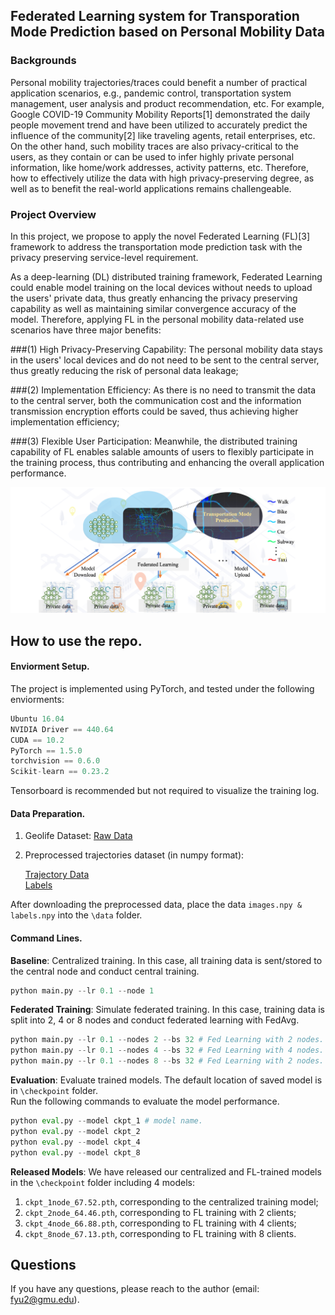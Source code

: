 ## Federated Learning system for Transporation Mode Prediction based on Personal Mobility Data

### Backgrounds 

Personal mobility trajectories/traces could benefit a number of practical application scenarios, e.g., pandemic control, transportation system management, user analysis and product recommendation, etc. For example, 
Google COVID-19 Community Mobility Reports[1] demonstrated the daily people movement trend and have been utilized to accurately predict the influence of the community[2] like traveling agents, retail enterprises, etc. 
On the other hand, such mobility traces are also privacy-critical to the users, as they contain or can be used to infer highly private personal information, like home/work addresses, activity patterns, etc.
Therefore, how to effectively utilize the data with high privacy-preserving degree, as well as to benefit the real-world applications remains challengeable.

### Project Overview

In this project, we propose to apply the novel Federated Learning (FL)[3] framework to address the transportation mode prediction task with the privacy preserving service-level requirement. 
   
As a deep-learning (DL) distributed training framework, Federated Learning could enable model training on the local devices without needs to upload the users' private data, thus greatly enhancing the privacy preserving capability as well as maintaining similar convergence accuracy of the model.
    Therefore, applying FL in the personal mobility data-related use scenarios have three major benefits:

###(1) High Privacy-Preserving Capability: The personal mobility data stays in the users' local devices and do not need to be sent to the central server, thus greatly reducing the risk of personal data leakage;

###(2) Implementation Efficiency: As there is no need to transmit the data to the central server, both the communication cost and the information transmission encryption efforts could be saved, thus achieving higher implementation efficiency;

###(3) Flexible User Participation: Meanwhile, the distributed training capability of FL enables salable amounts of users to flexibly participate in the training process, thus contributing and enhancing the overall application performance.

![alt text](https://github.com/Mrxiaoyuer/Hackthon-GMU/blob/main/system.png?raw=true)


## How to use the repo.

#### Enviorment Setup.

The project is implemented using PyTorch, and tested under the following enviorments:
```python
Ubuntu 16.04
NVIDIA Driver == 440.64
CUDA == 10.2
PyTorch == 1.5.0
torchvision == 0.6.0
Scikit-learn == 0.23.2
```
Tensorboard is recommended but not required to visualize the training log.

#### Data Preparation.

1. Geolife Dataset: [Raw Data](https://www.microsoft.com/en-us/download/confirmation.aspx?id=52367)

2. Preprocessed trajectories dataset (in numpy format): 
    
    [Trajectory Data](https://drive.google.com/file/d/1rrGlzBsVu_sHs9n1K7OhB-jXkW8LCHNk/view?usp=sharing)   
    [Labels](https://drive.google.com/file/d/1vlGWDen3JP3sdIuJqzeA4AQNh9YprnDq/view?usp=sharing)

After downloading the preprocessed data, place the data `images.npy & labels.npy` into the `\data` folder.

 #### Command Lines.

**Baseline**: Centralized training. 
In this case, all training data is sent/stored to the central node and conduct central training.

```python
python main.py --lr 0.1 --node 1
```

 **Federated Training**: Simulate federated training. 
In this case, training data is split into 2, 4 or 8 nodes and conduct federated learning with FedAvg.
```python
python main.py --lr 0.1 --nodes 2 --bs 32 # Fed Learning with 2 nodes.
python main.py --lr 0.1 --nodes 4 --bs 32 # Fed Learning with 4 nodes.
python main.py --lr 0.1 --nodes 8 --bs 32 # Fed Learning with 2 nodes.
```
**Evaluation**: Evaluate trained models. The default location of saved model is in `\checkpoint` folder.  
Run the following commands to evaluate the model performance.

```python
python eval.py --model ckpt_1 # model name.
python eval.py --model ckpt_2
python eval.py --model ckpt_4
python eval.py --model ckpt_8
```



**Released Models**: We have released our centralized and FL-trained models in the `\checkpoint` folder including 4 models: 
1. `ckpt_1node_67.52.pth`, corresponding to the centralized training model;
2. `ckpt_2node_64.46.pth`,  corresponding to FL training with 2 clients;
3. `ckpt_4node_66.88.pth`,  corresponding to FL training with 4 clients;
4. `ckpt_8node_67.13.pth`,  corresponding to FL training with 8 clients.


## Questions
If you have any questions, please reach to the author (email: fyu2@gmu.edu).
